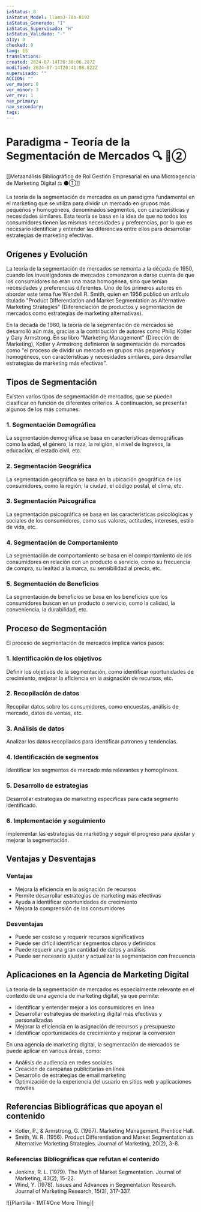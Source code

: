 ```yaml
---
iaStatus: 8
iaStatus_Model: llama3-70b-8192
iaStatus_Generado: "I"
iaStatus_Supervisado: "H"
iaStatus_Validado: "-"
a11y: 0
checked: 0
lang: ES
translations: 
created: 2024-07-14T20:38:06.287Z
modified: 2024-07-14T20:41:08.822Z
supervisado: ""
ACCION: ""
ver_major: 0
ver_minor: 3
ver_rev: 1
nav_primary: 
nav_secondary: 
tags:
---
```

# Paradigma - Teoría de la Segmentación de Mercados 🔍️ 🔴②

[[Metaanálisis Bibliográfico de Rol Gestión Empresarial en una Microagencia de Marketing Digital ⚖️ ⚫①]]

La teoría de la segmentación de mercados es un paradigma fundamental en el marketing que se utiliza para dividir un mercado en grupos más pequeños y homogéneos, denominados segmentos, con características y necesidades similares. Esta teoría se basa en la idea de que no todos los consumidores tienen las mismas necesidades y preferencias, por lo que es necesario identificar y entender las diferencias entre ellos para desarrollar estrategias de marketing efectivas.
## Orígenes y Evolución

La teoría de la segmentación de mercados se remonta a la década de 1950, cuando los investigadores de mercados comenzaron a darse cuenta de que los consumidores no eran una masa homogénea, sino que tenían necesidades y preferencias diferentes. Uno de los primeros autores en abordar este tema fue Wendell R. Smith, quien en 1956 publicó un artículo titulado "Product Differentiation and Market Segmentation as Alternative Marketing Strategies" (Diferenciación de productos y segmentación de mercados como estrategias de marketing alternativas).

En la década de 1960, la teoría de la segmentación de mercados se desarrolló aún más, gracias a la contribución de autores como Philip Kotler y Gary Armstrong. En su libro "Marketing Management" (Dirección de Marketing), Kotler y Armstrong definieron la segmentación de mercados como "el proceso de dividir un mercado en grupos más pequeños y homogéneos, con características y necesidades similares, para desarrollar estrategias de marketing más efectivas".

## Tipos de Segmentación

Existen varios tipos de segmentación de mercados, que se pueden clasificar en función de diferentes criterios. A continuación, se presentan algunos de los más comunes:

### 1. Segmentación Demográfica

La segmentación demográfica se basa en características demográficas como la edad, el género, la raza, la religión, el nivel de ingresos, la educación, el estado civil, etc.

### 2. Segmentación Geográfica

La segmentación geográfica se basa en la ubicación geográfica de los consumidores, como la región, la ciudad, el código postal, el clima, etc.

### 3. Segmentación Psicográfica

La segmentación psicográfica se basa en las características psicológicas y sociales de los consumidores, como sus valores, actitudes, intereses, estilo de vida, etc.

### 4. Segmentación de Comportamiento

La segmentación de comportamiento se basa en el comportamiento de los consumidores en relación con un producto o servicio, como su frecuencia de compra, su lealtad a la marca, su sensibilidad al precio, etc.

### 5. Segmentación de Beneficios

La segmentación de beneficios se basa en los beneficios que los consumidores buscan en un producto o servicio, como la calidad, la conveniencia, la durabilidad, etc.

## Proceso de Segmentación

El proceso de segmentación de mercados implica varios pasos:

### 1. Identificación de los objetivos

Definir los objetivos de la segmentación, como identificar oportunidades de crecimiento, mejorar la eficiencia en la asignación de recursos, etc.

### 2. Recopilación de datos

Recopilar datos sobre los consumidores, como encuestas, análisis de mercado, datos de ventas, etc.

### 3. Análisis de datos

Analizar los datos recopilados para identificar patrones y tendencias.

### 4. Identificación de segmentos

Identificar los segmentos de mercado más relevantes y homogéneos.

### 5. Desarrollo de estrategias

Desarrollar estrategias de marketing específicas para cada segmento identificado.

### 6. Implementación y seguimiento

Implementar las estrategias de marketing y seguir el progreso para ajustar y mejorar la segmentación.

## Ventajas y Desventajas

### Ventajas

* Mejora la eficiencia en la asignación de recursos
* Permite desarrollar estrategias de marketing más efectivas
* Ayuda a identificar oportunidades de crecimiento
* Mejora la comprensión de los consumidores

### Desventajas

* Puede ser costoso y requerir recursos significativos
* Puede ser difícil identificar segmentos claros y definidos
* Puede requerir una gran cantidad de datos y análisis
* Puede ser necesario ajustar y actualizar la segmentación con frecuencia

## Aplicaciones en la Agencia de Marketing Digital

La teoría de la segmentación de mercados es especialmente relevante en el contexto de una agencia de marketing digital, ya que permite:

* Identificar y entender mejor a los consumidores en línea
* Desarrollar estrategias de marketing digital más efectivas y personalizadas
* Mejorar la eficiencia en la asignación de recursos y presupuesto
* Identificar oportunidades de crecimiento y mejorar la conversión

En una agencia de marketing digital, la segmentación de mercados se puede aplicar en various áreas, como:

* Análisis de audiencia en redes sociales
* Creación de campañas publicitarias en línea
* Desarrollo de estrategias de email marketing
* Optimización de la experiencia del usuario en sitios web y aplicaciones móviles

## Referencias Bibliográficas que apoyan el contenido

* Kotler, P., & Armstrong, G. (1967). Marketing Management. Prentice Hall.
* Smith, W. R. (1956). Product Differentiation and Market Segmentation as Alternative Marketing Strategies. Journal of Marketing, 20(2), 3-8.

### Referencias Bibliográficas que refutan el contenido

* Jenkins, R. L. (1979). The Myth of Market Segmentation. Journal of Marketing, 43(2), 15-22.
* Wind, Y. (1978). Issues and Advances in Segmentation Research. Journal of Marketing Research, 15(3), 317-337.

![[Plantilla - 1MT#One More Thing]]